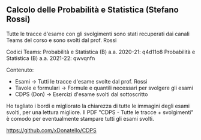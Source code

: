 ## Calcolo delle Probabilità e Statistica (Stefano Rossi)

Tutte le tracce d'esame con gli svolgimenti sono stati recuperati dai canali Teams del corso e sono svolti dal prof. Rossi

Codici Teams:
Probabilità e Statistica (B) a.a. 2020-21: q4d11o8
Probabilità e Statistica (B) a.a. 2021-22: qwvqnfn


Contenuto:
- Esami -> Tutti le tracce d'esame svolte dal prof. Rossi
- Tavole e formulari -> Formule e quantili necessari per svolgere gli esami
- CDPS (Don) -> Esercizi d'esame svolti dal sottoscritto


Ho tagliato i bordi e migliorato la chiarezza di tutte le immagini degli esami svolti, per una lettura migliore.
Il PDF "CDPS - Tutte le tracce + svolgimenti" è comodo per eventualmente stampare tutti gli esami svolti.


https://github.com/xDonatello/CDPS
